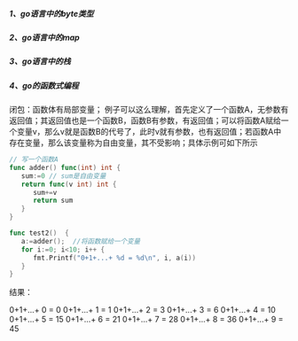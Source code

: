 ##### 1、go语言中的byte类型



















##### 2、go语言中的map











##### 3、go语言中的栈









































































##### 4、go的函数式编程



闭包：函数体有局部变量； 例子可以这么理解，首先定义了一个函数A，无参数有返回值；其返回值也是一个函数B，函数B有参数，有返回值；可以将函数A赋给一个变量v，那么v就是函数B的代号了，此时v就有参数，也有返回值；若函数A中存在变量，那么该变量称为自由变量，其不受影响；具体示例可如下所示



```go
// 写一个函数A
func adder() func(int) int {
   sum:=0 // sum是自由变量
   return func(v int) int {
      sum+=v
      return sum
   }
}

func test2()  {
   a:=adder();  //将函数赋给一个变量
   for i:=0; i<10; i++ {
      fmt.Printf("0+1+...+ %d = %d\n", i, a(i))
   }
}
```



结果：

0+1+...+ 0 = 0
0+1+...+ 1 = 1
0+1+...+ 2 = 3
0+1+...+ 3 = 6
0+1+...+ 4 = 10
0+1+...+ 5 = 15
0+1+...+ 6 = 21
0+1+...+ 7 = 28
0+1+...+ 8 = 36
0+1+...+ 9 = 45





























































